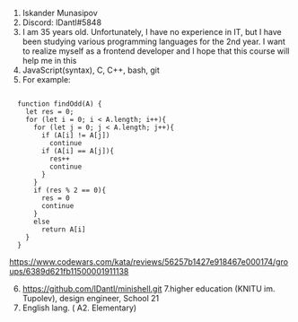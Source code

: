 1. Iskander Munasipov
2. Discord: lDantl#5848
3. I am 35 years old. Unfortunately, I have no experience in IT, but I have been studying various programming languages for the 2nd year. I want to realize myself as a frontend developer and I hope that this course will help me in this
4. JavaScript(syntax), C, C++, bash, git
5. For example:
<pre><code>
  function findOdd(A) {
    let res = 0;
    for (let i = 0; i < A.length; i++){
      for (let j = 0; j < A.length; j++){
        if (A[i] != A[j])
          continue
        if (A[i] == A[j]){
          res++
          continue
        }
      }
      if (res % 2 == 0){
        res = 0
        continue
      }
      else
        return A[i]
    }
  }
</code></pre>

https://www.codewars.com/kata/reviews/56257b1427e918467e000174/groups/6389d621fb11500001911138

6. https://github.com/lDantl/minishell.git
7.higher education (KNITU im. Tupolev), design engineer, School 21
8. English lang. ( А2. Elementary)
